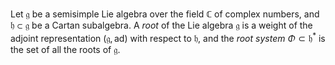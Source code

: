 Let $\mathfrak{g}$ be a semisimple Lie algebra over the field $\mathbb{C}$ of complex numbers, and $\mathfrak{h} \subset \mathfrak{g}$ be a Cartan subalgebra. A *root* of the Lie algebra $\mathfrak{g}$ is a weight of the adjoint representation $(\mathfrak{g}, \mathrm{ad})$ with respect to $\mathfrak{h}$, and the *root system* $\Phi \subset \mathfrak{h}^*$ is the set of all the roots of $\mathfrak{g}$.
